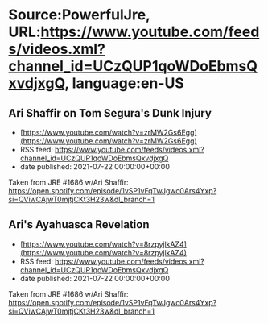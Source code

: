 # Source:PowerfulJre, URL:https://www.youtube.com/feeds/videos.xml?channel_id=UCzQUP1qoWDoEbmsQxvdjxgQ, language:en-US

## Ari Shaffir on Tom Segura's Dunk Injury
 - [https://www.youtube.com/watch?v=zrMW2Gs6Egg](https://www.youtube.com/watch?v=zrMW2Gs6Egg)
 - RSS feed: https://www.youtube.com/feeds/videos.xml?channel_id=UCzQUP1qoWDoEbmsQxvdjxgQ
 - date published: 2021-07-22 00:00:00+00:00

Taken from JRE #1686 w/Ari Shaffir:
https://open.spotify.com/episode/1vSP1vFqTwJgwc0Ars4Yxp?si=QViwCAjwT0mjtjCKt3H23w&dl_branch=1

## Ari's Ayahuasca Revelation
 - [https://www.youtube.com/watch?v=8rzpyjlkAZ4](https://www.youtube.com/watch?v=8rzpyjlkAZ4)
 - RSS feed: https://www.youtube.com/feeds/videos.xml?channel_id=UCzQUP1qoWDoEbmsQxvdjxgQ
 - date published: 2021-07-22 00:00:00+00:00

Taken from JRE #1686 w/Ari Shaffir:
https://open.spotify.com/episode/1vSP1vFqTwJgwc0Ars4Yxp?si=QViwCAjwT0mjtjCKt3H23w&dl_branch=1

